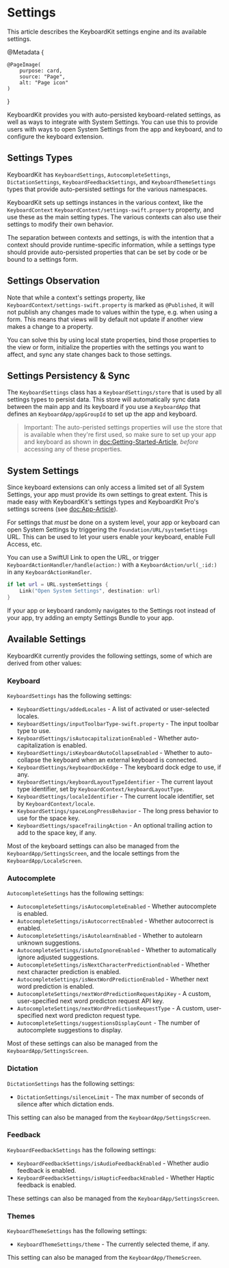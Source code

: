 # Settings

This article describes the KeyboardKit settings engine and its available settings.

@Metadata {

    @PageImage(
        purpose: card,
        source: "Page",
        alt: "Page icon"
    )
}

KeyboardKit provides you with auto-persisted keyboard-related settings, as well as ways to integrate with System Settings. You can use this to provide users with ways to open System Settings from the app and keyboard, and to configure the keyboard extension.


## Settings Types

KeyboardKit has ``KeyboardSettings``, ``AutocompleteSettings``, ``DictationSettings``, ``KeyboardFeedbackSettings``, and ``KeyboardThemeSettings`` types that provide auto-persisted settings for the various namespaces.

KeyboardKit sets up settings instances in the various context, like the ``KeyboardContext`` ``KeyboardContext/settings-swift.property`` property, and use these as the main setting types. The various contexts can also use their settings to modify their own behavior.

The separation between contexts and settings, is with the intention that a context should provide runtime-specific information, while a settings type should provide auto-persisted properties that can be set by code or be bound to a settings form.


## Settings Observation

Note that while a context's settings property, like ``KeyboardContext/settings-swift.property`` is marked as `@Published`, it will not publish any changes made to values within the type, e.g. when using a form. This means that views will by default not update if another view makes a change to a property.

You can solve this by using local state properties, bind those properties to the view or form, initialize the properties with the settings you want to affect, and sync any state changes back to those settings. 



## Settings Persistency & Sync

The ``KeyboardSettings`` class has a ``KeyboardSettings/store`` that is used by all settings types to persist data. This store will automatically sync data between the main app and its keyboard if you use a ``KeyboardApp`` that defines an ``KeyboardApp/appGroupId`` to set up the app and keyboard.

> Important: The auto-peristed settings properties will use the store that is available when they're first used, so make sure to set up your app and keyboard as shown in <doc:Getting-Started-Article>, *before* accessing any of these properties.



## System Settings

Since keyboard extensions can only access a limited set of all System Settings, your app must provide its own settings to great extent. This is made easy with KeyboardKit's settings types and KeyboardKit Pro's settings screens (see <doc:App-Article>).

For settings that *must* be done on a system level, your app or keyboard can open System Settings by triggering the ``Foundation/URL/systemSettings`` URL. This can be used to let your users enable your keyboard, enable Full Access, etc. 

You can use a SwiftUI Link to open the URL, or trigger ``KeyboardActionHandler/handle(action:)`` with a ``KeyboardAction/url(_:id:)`` in any ``KeyboardActionHandler``.

```swift
if let url = URL.systemSettings {
    Link("Open System Settings", destination: url)
}
```

If your app or keyboard randomly navigates to the Settings root instead of your app, try adding an empty Settings Bundle to your app.



## Available Settings

KeyboardKit currently provides the following settings, some of which are derived from other values:


### Keyboard

``KeyboardSettings`` has the following settings:

* ``KeyboardSettings/addedLocales`` - A list of activated or user-selected locales.
* ``KeyboardSettings/inputToolbarType-swift.property`` - The input toolbar type to use.
* ``KeyboardSettings/isAutocapitalizationEnabled`` - Whether auto-capitalization is enabled.
* ``KeyboardSettings/isKeyboardAutoCollapseEnabled`` - Whether to auto-collapse the keyboard when an external keyboard is connected.
* ``KeyboardSettings/keyboardDockEdge`` - The keyboard dock edge to use, if any.
* ``KeyboardSettings/keyboardLayoutTypeIdentifier`` - The current layout type identifier, set by ``KeyboardContext/keyboardLayoutType``.
* ``KeyboardSettings/localeIdentifier`` - The current locale identifier, set by ``KeyboardContext/locale``. 
* ``KeyboardSettings/spaceLongPressBehavior`` - The long press behavior to use for the space key.
* ``KeyboardSettings/spaceTrailingAction`` - An optional trailing action to add to the space key, if any.

Most of the keyboard settings can also be managed from the ``KeyboardApp/SettingsScreen``, and the locale settings from the ``KeyboardApp/LocaleScreen``.

### Autocomplete

``AutocompleteSettings`` has the following settings:

* ``AutocompleteSettings/isAutocompleteEnabled`` - Whether autocomplete is enabled. 
* ``AutocompleteSettings/isAutocorrectEnabled`` - Whether autocorrect is enabled. 
* ``AutocompleteSettings/isAutolearnEnabled`` - Whether to autolearn unknown suggestions. 
* ``AutocompleteSettings/isAutoIgnoreEnabled`` - Whether to automatically ignore adjusted suggestions. 
* ``AutocompleteSettings/isNextCharacterPredictionEnabled`` - Whether next character prediction is enabled. 
* ``AutocompleteSettings/isNextWordPredictionEnabled`` - Whether next word prediction is enabled. 
* ``AutocompleteSettings/nextWordPredictionRequestApiKey`` - A custom, user-specified next word predicton request API key. 
* ``AutocompleteSettings/nextWordPredictionRequestType`` - A custom, user-specified next word predicton request type. 
* ``AutocompleteSettings/suggestionsDisplayCount`` - The number of autocomplete suggestions to display.

Most of these settings can also be managed from the ``KeyboardApp/SettingsScreen``.

### Dictation

``DictationSettings`` has the following settings:

* ``DictationSettings/silenceLimit`` - The max number of seconds of silence after which dictation ends.

This setting can also be managed from the ``KeyboardApp/SettingsScreen``.

### Feedback

``KeyboardFeedbackSettings`` has the following settings:

* ``KeyboardFeedbackSettings/isAudioFeedbackEnabled`` - Whether audio feedback is enabled.
* ``KeyboardFeedbackSettings/isHapticFeedbackEnabled`` - Whether Haptic feedback is enabled.

These settings can also be managed from the ``KeyboardApp/SettingsScreen``.

### Themes

``KeyboardThemeSettings`` has the following settings:

* ``KeyboardThemeSettings/theme`` - The currently selected theme, if any.

This setting can also be managed from the ``KeyboardApp/ThemeScreen``.
